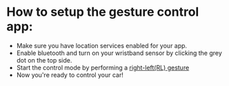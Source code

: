 # How to setup the gesture control app:
* Make sure you have location services enabled for your app.
* Enable bluetooth and turn on your wristband sensor by clicking the grey dot on the top side. 
* Start the control mode by performing a [right-left(RL) gesture](http://kinemic.com/gesture-trainer-dev/)
* Now you're ready to control your car!
